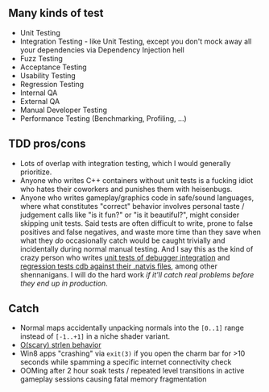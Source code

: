 ## Many kinds of test
*   Unit Testing
*   Integration Testing - like Unit Testing, except you don't mock away all your dependencies via Dependency Injection hell
*   Fuzz Testing
*   Acceptance Testing
*   Usability Testing
*   Regression Testing
*   Internal QA
*   External QA
*   Manual Developer Testing
*   Performance Testing (Benchmarking, Profiling, ...)

## TDD pros/cons
*   Lots of overlap with integration testing, which I would generally prioritize.
*   Anyone who writes C++ containers without unit tests is a fucking idiot who hates their coworkers and punishes them with heisenbugs.
*   Anyone who writes gameplay/graphics code in safe/sound languages, where what constitutes "correct" behavior involves personal taste /
    judgement calls like "is it fun?" or "is it beautiful?", might consider skipping unit tests.  Said tests are often difficult to write,
    prone to false positives and false negatives, and waste more time than they save when what they *do* occasionally catch would be caught
    trivially and incidentally during normal manual testing.
    And I say this as the kind of crazy person who writes [unit tests of debugger integration](https://github.com/rust-lang/rust/pull/60970/files) and
    [regression tests cdb against their .natvis files](https://github.com/rust-lang/rust/pull/76390), among other shennanigans.  I will do the hard
    work *if it'll catch real problems before they end up in production*.

## Catch
*   Normal maps accidentally unpacking normals into the `[0..1]` range instead of `[-1..+1]` in a niche shader variant.
*   [O(scary) strlen behavior](https://nee.lv/2021/02/28/How-I-cut-GTA-Online-loading-times-by-70/)
*   Win8 apps "crashing" via `exit(3)` if you open the charm bar for &gt;10 seconds while spamming a specific internet connectivity check
*   OOMing after 2 hour soak tests / repeated level transitions in active gameplay sessions causing fatal memory fragmentation
